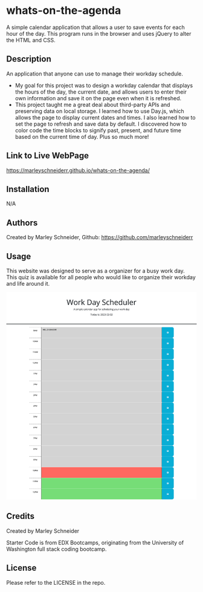 # whats-on-the-agenda
A simple calendar application that allows a user to save events for each hour of the day. This program runs in the browser and uses jQuery to alter the HTML and CSS.

## Description

An application that anyone can use to manage their workday schedule.

- My goal for this project was to design a workday calendar that displays the hours of the day, the current date, and allows users to enter their own information and save it on the page even when it is refreshed.
- This project taught me a great deal about third-party APIs and preserving data on local storage. I learned how to use Day.js, which allows the page to display current dates and times. I also learned how to set the page to refresh and save data by default. I discovered how to color code the time blocks to signify past, present, and future time based on the current time of day. Plus so much more!

## Link to Live WebPage

https://marleyschneiderr.github.io/whats-on-the-agenda/

## Installation

N/A

## Authors

Created by Marley Schneider, Github: https://github.com/marleyschneiderr

## Usage

This website was designed to serve as a organizer for a busy work day. This quiz is available for all people who would like to organize their workday and life around it.

![Screenshot of Full Webpage](assets/images/work-day.png)

## Credits

Created by Marley Schneider

Starter Code is from EDX Bootcamps, originating from the University of Washington full stack coding bootcamp.

## License

Please refer to the LICENSE in the repo.

